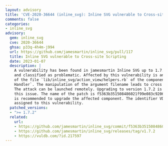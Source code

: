 ```yaml
---
layout: advisory
title: 'CVE-2020-36644 (inline_svg): Inline SVG vulnerable to Cross-site Scripting'
comments: false
categories:
- inline_svg
advisory:
  gem: inline_svg
  cve: 2020-36644
  ghsa: p33q-4h4m-j994
  url: https://github.com/jamesmartin/inline_svg/pull/117
  title: Inline SVG vulnerable to Cross-site Scripting
  date: 2023-01-07
  description: |
    A vulnerability has been found in jamesmartin Inline SVG up to 1.7.1
    and classified as problematic. Affected by this vulnerability is an unknown functionality
    of the file `lib/inline_svg/action_view/helpers.rb` of the component `URL Parameter
    Handler`. The manipulation of the argument filename leads to cross site scripting.
    The attack can be launched remotely. Upgrading to version 1.7.2 is able to address
    this issue. The name of the patch is f5363b351508486021f99e083c92068cf2943621. It
    is recommended to upgrade the affected component. The identifier VDB-217597 was
    assigned to this vulnerability.
  patched_versions:
  - ">= 1.7.2"
  related:
    url:
    - https://github.com/jamesmartin/inline_svg/commit/f5363b351508486021f99e083c92068cf2943621
    - https://github.com/jamesmartin/inline_svg/releases/tag/v1.7.2
    - https://vuldb.com/?id.217597
---
```

